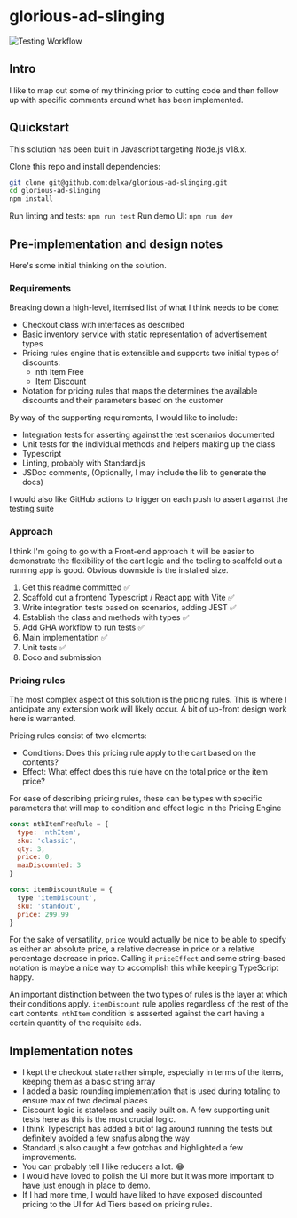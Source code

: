 # glorious-ad-slinging

![Testing Workflow](https://github.com/delxa/glorious-ad-slinging/actions/workflows/test.yml/badge.svg)

## Intro

I like to map out some of my thinking prior to cutting code and then follow up with specific comments around what has been implemented.

## Quickstart

This solution has been built in Javascript targeting Node.js v18.x.

Clone this repo and install dependencies:

```bash
git clone git@github.com:delxa/glorious-ad-slinging.git
cd glorious-ad-slinging
npm install
```

Run linting and tests: `npm run test`
Run demo UI: `npm run dev`

## Pre-implementation and design notes

Here's some initial thinking on the solution.

### Requirements

Breaking down a high-level, itemised list of what I think needs to be done:

- Checkout class with interfaces as described
- Basic inventory service with static representation of advertisement types
- Pricing rules engine that is extensible and supports two initial types of discounts:
  - nth Item Free
  - Item Discount
- Notation for pricing rules that maps the determines the available discounts and their parameters based on the customer

By way of the supporting requirements, I would like to include:

- Integration tests for asserting against the test scenarios documented
- Unit tests for the individual methods and helpers making up the class
- Typescript
- Linting, probably with Standard.js
- JSDoc comments, (Optionally, I may include the lib to generate the docs)

I would also like GitHub actions to trigger on each push to assert against the testing suite

### Approach

I think I'm going to go with a Front-end approach it will be easier to demonstrate the flexibility of the cart logic and the tooling to scaffold out a running app is good. Obvious downside is the installed size.

1. Get this readme committed ✅
2. Scaffold out a frontend Typescript / React app with Vite ✅
3. Write integration tests based on scenarios, adding JEST ✅
4. Establish the class and methods with types ✅
5. Add GHA workflow to run tests ✅
6. Main implementation ✅
7. Unit tests ✅
8. Doco and submission 

### Pricing rules

The most complex aspect of this solution is the pricing rules. This is where I anticipate any extension work will likely occur. A bit of up-front design work here is warranted.

Pricing rules consist of two elements:

- Conditions: Does this pricing rule apply to the cart based on the contents?
- Effect: What effect does this rule have on the total price or the item price?

For ease of describing pricing rules, these can be types with specific parameters that will map to condition and effect logic in the Pricing Engine

```javascript
const nthItemFreeRule = {
  type: 'nthItem',
  sku: 'classic',
  qty: 3,
  price: 0,
  maxDiscounted: 3
}

const itemDiscountRule = {
  type 'itemDiscount',
  sku: 'standout',
  price: 299.99
}
```

For the sake of versatility, `price` would actually be nice to be able to specify as either an absolute price, a relative decrease in price or a relative percentage decrease in price. Calling it `priceEffect` and some string-based notation is maybe a nice way to accomplish this while keeping TypeScript happy.

An important distinction between the two types of rules is the layer at which their conditions apply. `itemDiscount` rule applies regardless of the rest of the cart contents. `nthItem` condition is assserted against the cart having a certain quantity of the requisite ads.

## Implementation notes

- I kept the checkout state rather simple, especially in terms of the items, keeping them as a basic string array
- I added a basic rounding implementation that is used during totaling to ensure max of two decimal places
- Discount logic is stateless and easily built on. A few supporting unit tests here as this is the most crucial logic.
- I think Typescript has added a bit of lag around running the tests but definitely avoided a few snafus along the way
- Standard.js also caught a few gotchas and highlighted a few improvements.
- You can probably tell I like reducers a lot. 😂
- I would have loved to polish the UI more but it was more important to have just enough in place to demo.
- If I had more time, I would have liked to have exposed discounted pricing to the UI for Ad Tiers based on pricing rules.
